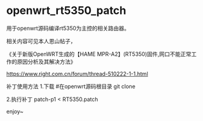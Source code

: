 # openwrt_rt5350_patch

用于openwrt源码编译rt5350为主控的相关路由器。

相关内容可见本人恩山帖子，

《关于新版OpenWRT生成的【HAME MPR-A2】(RT5350)固件,网口不能正常工作的原因分析及其解决方法》

https://www.right.com.cn/forum/thread-510222-1-1.html

补丁使用方法
1.下载
#在openwrt源码根目录
git clone 

2.执行补丁
patch-p1 < RT5350.patch

enjoy~
